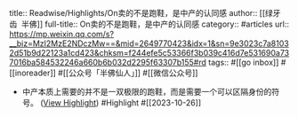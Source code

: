 title:: Readwise/Highlights/On卖的不是跑鞋，是中产的认同感
author:: [[绿牙齿  半佛]]
full-title:: On卖的不是跑鞋，是中产的认同感
category:: #articles
url:: https://mp.weixin.qq.com/s?__biz=MzI2MzE2NDczMw==&mid=2649770423&idx=1&sn=9e3023c7a81032d51b9d22123a1cd423&chksm=f244efe5c53366f3b039c416d7e531690a737016ba584532246a660b6b032d2295f63307b155#rd
tags:: #[[go inbox]] #[[inoreader]] #[[公众号「半佛仙人」]] #[[微信公众号]]
- 中产本质上需要的并不是一双极限的跑鞋，而是需要一个可以区隔身份的符号。 ([View Highlight](https://read.readwise.io/read/01hdn2ssm28gze61z8ebbd9sgw)) #Highlight #[[2023-10-26]]
